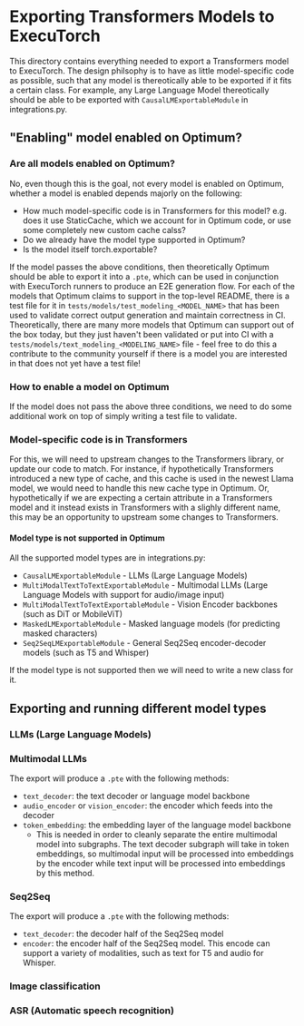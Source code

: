 # Exporting Transformers Models to ExecuTorch

This directory contains everything needed to export a Transformers model to ExecuTorch.
The design philsophy is to have as little model-specific code as possible, such that any model is thereotically able to be exported if it fits a certain class.
For example, any Large Language Model thereotically should be able to be exported with `CausalLMExportableModule` in integrations.py.

## "Enabling" model enabled on Optimum?

### Are all models enabled on Optimum?
No, even though this is the goal, not every model is enabled on Optimum, whether a model is enabled depends majorly on the following:
- How much model-specific code is in Transformers for this model? e.g. does it use StaticCache, which we account for in Optimum code, or use some completely new custom cache calss?
- Do we already have the model type supported in Optimum?
- Is the model itself torch.exportable?

If the model passes the above conditions, then theoretically Optimum should be able to export it into a `.pte`, which can be used in conjunction with ExecuTorch runners to produce an E2E generation flow.
For each of the models that Optimum claims to support in the top-level README, there is a test file for it in `tests/models/test_modeling_<MODEL_NAME>` that has been used to validate correct output generation and maintain correctness in CI.
Theoretically, there are many more models that Optimum can support out of the box today, but they just haven't been validated or put into CI with a `tests/models/text_modeling_<MODELING_NAME>` file - feel free to do this a contribute to the community yourself if there is a model you are interested in that does not yet have a test file!

### How to enable a model on Optimum
If the model does not pass the above three conditions, we need to do some additional work on top of simply writing a test file to validate.

### Model-specific code is in Transformers
For this, we will need to upstream changes to the Transformers library, or update our code to match.
For instance, if hypothetically Transformers introduced a new type of cache, and this cache is used in the newest Llama model, we would need to handle this new cache type in Optimum.
Or, hypothetically if we are expecting a certain attribute in a Transformers model and it instead exists in Transformers with a slighly different name, this may be an opportunity to upstream some changes to Transformers.

#### Model type is not supported in Optimum
All the supported model types are in integrations.py:
- `CausalLMExportableModule` - LLMs (Large Language Models)
- `MultiModalTextToTextExportableModule` - Multimodal LLMs (Large Language Models with support for audio/image input)
- `MultiModalTextToTextExportableModule` - Vision Encoder backbones (such as DiT or MobileViT)
- `MaskedLMExportableModule` - Masked language models (for predicting masked characters)
- `Seq2SeqLMExportableModule` - General Seq2Seq encoder-decoder models (such as T5 and Whisper)

If the model type is not supported then we will need to write a new class for it.

## Exporting and running different model types
<In progress>

### LLMs (Large Language Models)
<In progress>

### Multimodal LLMs

The export will produce a `.pte` with the following methods:
- `text_decoder`: the text decoder or language model backbone
- `audio_encoder` or `vision_encoder`: the encoder which feeds into the decoder
- `token_embedding`: the embedding layer of the language model backbone
  -  This is needed in order to cleanly separate the entire multimodal model into subgraphs. The text decoder subgraph will take in token embeddings, so multimodal input will be processed into embeddings by the encoder while text input will be processed into embeddings by this method.

### Seq2Seq
<In progress>

The export will produce a `.pte` with the following methods:
- `text_decoder`: the decoder half of the Seq2Seq model
- `encoder`: the encoder half of the Seq2Seq model. This encode can support a variety of modalities, such as text for T5 and audio for Whisper.

### Image classification
<In progress>

### ASR (Automatic speech recognition)
<In progress>
